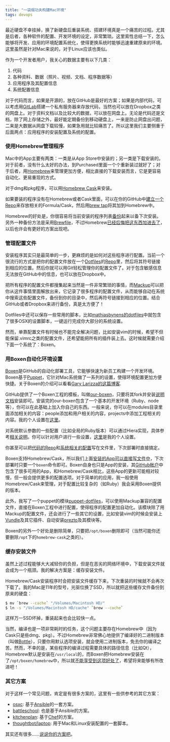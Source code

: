 ```yaml
---
title: "一袋烟功夫构建Mac环境"
tags: devops
---
```


最近硬盘不幸挂掉，换了新硬盘后重装系统、搭建环境真是一个痛苦的过程。尤其是后者，各种软件的配置、开发环境的设定，非常繁琐。这里索性总结一下，怎么能够将开发、应用的环境配置系统化，使得更换系统时能够迅速重建原来的环境。这里虽然是针对Mac来说的，对于Linux应该也类似。

作为一个开发者用户，我关心的数据主要有以下几类：

1. 代码
2. 各种资料、数据（照片、视频、文档、程序数据等）
3. 应用程序及其配置信息
4. 系统配置信息

对于代码而言，如果是开源的，放在GitHub是最好的方案；如果是内部代码，可以考虑用[GitLab](https://about.gitlab.com)搭建一个私有服务器来存放代码，当然也可以放在Dropbox之类的网盘上。对于资料文档以及比较大的数据，可以放在网盘上。无论是代码还是文档，除了网上存储之外，最好能定期备份到移动硬盘上，一来是防止网盘出问题，二来是大数据从网盘下载较慢，如果急用就比较痛苦了。所以这里我们主要侧重于后面两点：应用程序的安装配置及系统的配置。

### 使用Homebrew管理程序

Mac中的App主要有两类：一类是从App Store中安装的；另一类是下载安装的。对于前者，没有什么太好的办法，到Purchased里面一个个重新装过就好了；对于后者，用[Homebrew](http://brew.sh)来管理更加方便，相比直接的下载安装而言，它是更容易自动化、更易重现的方式。

对于dmg和pkg程序，可以用[Homebrew Cask](http://caskroom.io)来安装。

如果要装的程序没有在Homebrew或者Cask里面，可以在你的GitHub中[建立一个Repo](https://github.com/hanjianwei/homebrew-apps)来存放相关的Formula/Cask，然后用[brew tap](https://github.com/Homebrew/homebrew/wiki/brew-tap)将其加到Homebrew中。

Homebrew的好处是，你很容易将当前安装的程序列表[备份](http://www.topbug.net/blog/2013/12/07/back-up-homebrew-packages/)起来以备下次安装。另外一种备份方法是采用[Brewfile](https://coderwall.com/p/afmnbq)，不过Homebrew[已经后悔把这东西加进去了](https://github.com/Homebrew/homebrew/pull/30749)，以后也许会有更好的方案出现吧。

### 管理配置文件

安装程序其实只是最简单的一步，更麻烦的是如何对这些程序进行配置。当前一个很流行的方式是把你的配置文件放在一个[Dotfiles](http://dotfiles.github.io)的[Repo](https://github.com/hanjianwei/dotfiles)里，然后将其符号链接到相应的位置。然后你就可以用Git轻松管理你的配置文件了。对于包含敏感信息无法放在GitHub中的信息，也可以放在Dropbox中。

把所有程序的配置文件都搜集起来当然是一件非常繁琐的事情，而[Mackup](https://github.com/lra/mackup)可以把你从这件事情里面解放出来，它记录了很多程序的配置文件，从而能够自动在系统中搜索这些配置文件，备份到你的目录中，然后再符号链接到相应的位置。结合GitHub或者Dropbox来进行备份，真是太方便了！

Dotfiles中还可以保存一些常用的脚本，比如[mathiasbynens的dotfiles](https://github.com/mathiasbynens/dotfiles/blob/master/.osx)中就包含了很多OSX的设置脚本，一键运行完成你大部分的系统设置。

然而，单靠配置文件有时候也不能完全解决问题，比如安装vim的时候，希望不但能保留.vimrc之类的配置文件，还希望能把所有的插件装上去。这时候就需要介绍下面一个系统了：Boxen。

### 用Boxen自动化环境设置

[Boxen](https://boxen.github.com)是GitHub的自动化部署工具，它能够快速为新员工构建一个开发环境。Boxen基于[Puppet](https://puppetlabs.com)，它针对Mac系统做了一系列的设置，使得环境配置更加方便快捷。关于Boxen的介绍可以看看[Gary Larizza的这篇博客](http://garylarizza.com/blog/2013/02/15/puppet-plus-github-equals-laptop-love/).

GitHub提供了一个Boxen工程的模板，叫做[our-boxen](https://github.com/boxen/our-boxen)，只要将其fork并安装[说明文档](https://github.com/boxen/our-boxen#getting-started)安装即可。安装完的our-boxen包含了一个基本的开发环境（Ruby、node等），你可以在此基础上加入你自己的东西。一般来说，你可以在modules目录里面添加相关的内容：people添加和用户相关的内容，projects中添加工程相关的内容。我的个人设置在[这里](https://github.com/hanjianwei/my-boxen/tree/master/modules/people/manifests)。

对系统默认参数的一些配置（比如全局的Ruby版本）可以通过Hiera实现，具体参考[相关说明](https://github.com/hanjianwei/my-boxen/blob/master/hiera/common.yaml.example)。你可以针对用户进行一些设置，[这里](https://github.com/hanjianwei/my-boxen/blob/master/hiera/users/hanjianwei.yaml)是我的个人设置。

你甚至可以把[代码的Repo](https://github.com/hanjianwei/my-boxen/blob/master/modules/people/manifests/hanjianwei/repositories.pp)和[系统相关的配置](https://github.com/hanjianwei/my-boxen/blob/master/modules/people/manifests/hanjianwei/osx.pp)写在文件里，下次部署时直接搞定。

Boxen支持Homebrew/Cask，所以我们上面[安装的App可以直接写文件中](https://github.com/hanjianwei/my-boxen/blob/master/modules/people/manifests/hanjianwei/applications.pp)，下次部署时只要一个`boxen`命令即可。Boxen自身也只是App的安装，其[GitHub帐户](https://github.com/boxen)中包含了很多可用的App，和Homebrew/Cask相比，这些App的更新可能相对较慢，但一般会提供更多的配置选项。对于简单的的应用，我一般使用Homebrew/Cask来管理，对于配置比较复杂的（如Ruby）我会采用Boxen提供的版本。

此外，我写了一个puppet的模块[puppet-dotfiles](https://github.com/hanjianwei/puppet-dotfiles)，可以使用Mackup兼容的配置文件，直接在Boxen工程中进行配置，使得程序的配置更加自动化。该模块除了用Mackup的配置文件，还会进行了一些其它的设置，比如安装vim的时候会安装上[Vundle](https://github.com/gmarik/Vundle.vim)及其它插件、自动安装[prezto](https://github.com/sorin-ionescu/prezto)及其模块等。

Boxen的另外一个好处是删除简单，只要把`/opt/boxen`删除即可（当然可能你还要删除`/opt`下的`homebrew-cask`之类的）。

### 缓存安装文件

虽然上述过程能够大大减轻你的负担，但是在恶劣的网络环境中，下载安装文件就会成为一个瓶颈。我的解决方案是：缓存安装文件。

Homebrew/Cask安装程序时会把安装文件缓存下来，下次重装的时候就不会再次下载了。我的Mac是11年的型号，光驱位换了SSD，所以就把这些缓存文件备份到原来的硬盘：

~~~ bash
$ mv `brew --cache` "/Volumes/Macintosh HD/"
$ ln -s "/Volumes/Macintosh HD/cache" `brew --cache`
~~~

这样万一SSD坏掉，重装起来也会比较快一点。

当然，编译也是一项非常耗时的任务，这个问题主要存在Homebrew中（因为Cask只是些dmg、pkg）。不过Homebrew非常佛心地提供了编译好的二进制版本（叫做[Bottle](https://github.com/Homebrew/homebrew/wiki/Bottles#bottle-creation)），只要你用默认选项安装，就会使用二进制版本，免去你的编译之苦。然而，不幸的是，某些程序的编译过程需要具体的路径信息（比如Qt），Homebrew默认是安装在`/usr/local`的，而Boxen把Homebrew安装在了`/opt/boxen/homebrew`中，所以就[不能享受到这项好处了](https://github.com/boxen/puppet-homebrew/issues/8)，希望将来能够有所改进吧！

### 其它方案

对于这样一个常见问题，肯定是有很多方案的，这里有一些供参考的其它方案：

- [osxc](http://osxc.github.io): 基于[Ansible](http://osxc.github.io)的一套方案。
- [battleschool](https://github.com/spencergibb/battleschool): 也是基于Ansible的方案。
- [kitchenplan](https://github.com/kitchenplan/kitchenplan): 基于[Chef](http://www.getchef.com)的方案。
- [thoughtbot/laptop](https://github.com/thoughtbot/laptop): 用于Mac和Linux安装配置的一套脚本。

其实还有很多……[说说你的方案吧](https://github.com/hanjianwei/feedback/issues/new)。
